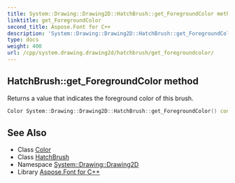 ```yaml
---
title: System::Drawing::Drawing2D::HatchBrush::get_ForegroundColor method
linktitle: get_ForegroundColor
second_title: Aspose.Font for C++
description: 'System::Drawing::Drawing2D::HatchBrush::get_ForegroundColor method. Returns a value that indicates the foreground color of this brush in C++.'
type: docs
weight: 400
url: /cpp/system.drawing.drawing2d/hatchbrush/get_foregroundcolor/
---
```

## HatchBrush::get_ForegroundColor method


Returns a value that indicates the foreground color of this brush.

```cpp
Color System::Drawing::Drawing2D::HatchBrush::get_ForegroundColor() const
```

## See Also

* Class [Color](../../../system.drawing/color/)
* Class [HatchBrush](../)
* Namespace [System::Drawing::Drawing2D](../../)
* Library [Aspose.Font for C++](../../../)
